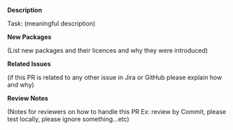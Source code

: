 **Description**

Task:
(meaningful description)

**New Packages**

(List new packages and their licences and why they were introduced)

**Related Issues**

(if this PR is related to any other issue in Jira or GitHub please explain how and why)

**Review Notes**

(Notes for reviewers on how to handle this PR Ex: review by Commit, please test locally, please ignore something...etc)
